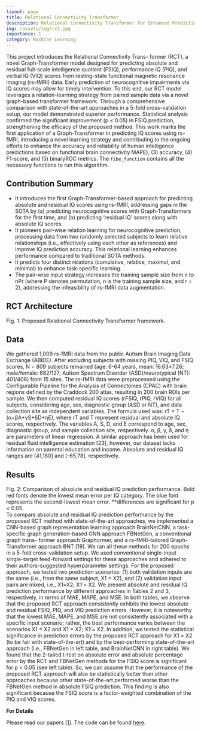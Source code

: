 ```yaml
---
layout: page
title: Relational Connectivity Transformer
description: Relational Connectivity Transformer for Enhanced Prediction of Absolute and Residual Intelligence
img: /assets/img/rct.jpg
importance: 1
category: Machine Learning
---
```




This project introduces the Relational Connectivity Trans- former (RCT), a novel Graph-Transformer model designed for predicting absolute and residual full-scale intelligence quotient (FSIQ), performance IQ (PIQ), and verbal IQ (VIQ) scores from resting-state functional magnetic resonance imaging (rs-fMRI) data. Early prediction of neurocognitive impairments via IQ scores may allow for timely intervention. To this end, our RCT model leverages a relation-learning strategy from paired sample data via a novel graph-based transformer framework. Through a comprehensive comparison with state-of-the-art approaches in a 5-fold cross-validation setup, our model demonstrated superior performance. Statistical analysis confirmed the significant improvement (p < 0.05) in FSIQ prediction, strengthening the efficacy of the proposed method. This work marks the first application of a Graph-Transformer in predicting IQ scores using rs-fMRI, introducing a novel learning strategy and contributing to the ongoing efforts to enhance the accuracy and reliability of human intelligence predictions based on functional brain connectivity.MAPE), (3) accuracy, (4) F1-score, and (5) binaryROC metrics. The ``fibe_function`` contains all the necessary functions to run this algorithm. 

## Contribution Summary
- It introduces the first Graph-Transformer-based approach for predicting absolute and residual IQ scores using rs-fMRI, addressing gaps in the SOTA by (a) predicting neurocognitive scores with Graph-Transformers for the first time, and (b) predicting ‘residual IQ’ scores along with absolute IQ scores.
- It pioneers pair-wise relation learning for neurocognitive prediction, processing data from two randomly selected subjects to learn relative relationships (i.e., effectively using each other as references) and improve IQ prediction accuracy. This relational learning enhances performance compared to traditional SOTA methods.
- It predicts four distinct relations (cumulative, relative, maximal, and minimal) to enhance task-specific learning.
- The pair-wise input strategy increases the training sample size from n to nPr (where P denotes permutation, n is the training sample size, and r = 2), addressing the infeasibility of rs-fMRI data augmentation.

## RCT Architecture
<div class="row">
    <div class="col-sm mt-3 mt-md-0">
        <img class="img-fluid rounded z-depth-1" src="{{ '/assets/img/rct.jpg' | relative_url }}" alt="" title="example image"/>
    </div>
</div>
<div class="caption">
    Fig. 1: Proposed Relational Connectivity Transformer framework.
</div>

## Data
We gathered 1,009 rs-fMRI data from the public Autism Brain Imaging Data Exchange (ABIDE). After excluding subjects with missing PIQ, VIQ, and FSIQ scores, N = 809 subjects remained (age: 6-64 years, mean: 16.63±7.26; male/female: 682/127; Autism Spectrum Disorder (ASD)/neurotypical (NT): 401/408) from 15 sites. The rs-fMRI data were preprocessed using the Configurable Pipeline for the Analysis of Connectomes (CPAC) with brain regions defined by the Craddock 200 atlas, resulting in 200 brain ROIs per sample. We then computed residual IQ scores (rFSIQ, rPIQ, rVIQ) for all subjects, considering age, sex, diagnostic group (ASD or NT), and data collection site as independent variables. The formula used was: rT = T −(α+βA+γS+δD+ηE), where rT and T represent residual and absolute IQ scores, respectively. The variables A, S, D, and E correspond to age, sex, diagnostic group, and sample collection site, respectively. α, β, γ, δ, and η are parameters of linear regression. A similar approach has been used for residual fluid intelligence estimation [23], however, our dataset lacks information on parental education and income. Absolute and residual IQ ranges are [41,180] and [-65,78], respectively.

## Results
<div class="row">
    <div class="col-sm mt-3 mt-md-0">
        <img class="img-fluid rounded z-depth-1" src="{{ '/assets/img/rct_results.jpg' | relative_url }}" alt="" title="example image"/>
    </div>
</div>
<div class="caption">
    Fig. 2: Comparison of absolute and residual IQ prediction performance. Bold red fonts denote the lowest mean error per IQ category. The blue font represents the second-lowest mean error. **differences are significant for p < 0.05.
</div>
To compare absolute and residual IQ prediction performance by the proposed RCT method with state-of-the-art approaches, we implemented a CNN-based graph representation learning approach BrainNetCNN, a task-specific graph generation-based GNN approach FBNetGen, a conventional graph trans- former approach Graphormer, and a rs-fMRI-tailored Graph-Transformer approach BNT [19]. We ran all these methods for 200 epochs in a 5-fold cross-validation setup. We used conventional single-input single-target feed-forward settings for these approaches and adhered to their authors-suggested hyperparameter settings. For the proposed approach, we tested two prediction scenarios: (1) both validation inputs are the same (i.e., from the same subject, X1 = X2), and (2) validation input pairs are mixed, i.e., X1=X2; X1 ̸= X2. We present absolute and residual IQ prediction performance by different approaches in Tables 2 and 3, respectively, in terms of MAE, MAPE, and MSE. In both tables, we observe that the proposed RCT approach consistently exhibits the lowest absolute and residual FSIQ, PIQ, and VIQ prediction errors. However, it is noteworthy that the lowest MAE, MAPE, and MSE are not consistently associated with a specific input scenario; rather, the best performance varies between the scenarios X1 = X2 and X1 = X2; X1 ̸= X2. In addition, we tested the statistical significance in prediction errors by the proposed RCT approach for X1 = X2 (to be fair with state-of-the-art) and by the best-performing state-of-the-art approach (i.e., FBNetGen in left table, and BrainNetCNN in right table). We found that the 2-tailed t-test on absolute error and absolute percentage error by the RCT and FBNetGen methods for the FSIQ score is significant for p < 0.05 (see left table). So, we can assume that the performance of the proposed RCT approach will also be statistically better than other approaches because other state-of-the-art performed worse than the FBNetGen method in absolute FSIQ prediction. This finding is also significant because the FSIQ score is a factor-weighted combination of the PIQ and VIQ scores.

<strong>For Details</strong>

Please read our papers [[1](https://marafathussain.github.io/assets/pdf/prime2024.pdf)]. The code can be found [here](https://github.com/marafathussain/RelationalConnectivityTransformer).
